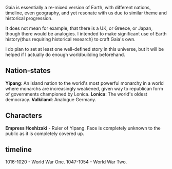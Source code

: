 Gaia is essentially a re-mixed version of Earth, with different nations, timeline, even geography, and yet resonate with us due to similar theme and historical progression.

It does not mean for example, that there is a UK, or Greece, or Japan, though there would be analogies. I intended to make significant use of Earth history(thus requiring historical research) to craft Gaia's own.

I do plan to set at least one well-defined story in this universe, but it will be helped if I actually do enough worldbuilding beforehand.

## Nation-states

**Yipang**: An island nation to the world's most powerful monarchy in a world where monarchs are increasingly weakened, given way to republican form of governments championed by Lonica.
**Lonica**: The world's oldest democracy.
**Valkiland**: Analogue Germany. 

## Characters

**Empress Hoshizaki** - Ruler of Yipang. Face is completely unknown to the public as it is completely covered up.

## timeline

1016-1020 - World War One.
1047-1054 - World War Two.
